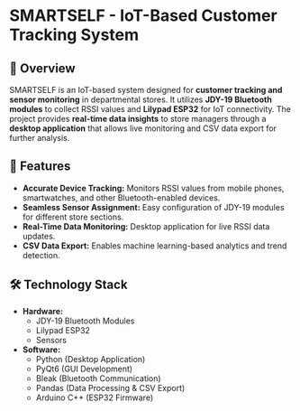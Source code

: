 # **SMARTSELF - IoT-Based Customer Tracking System**

## **📌 Overview**
SMARTSELF is an IoT-based system designed for **customer tracking and sensor monitoring** in departmental stores. It utilizes **JDY-19 Bluetooth modules** to collect RSSI values and **Lilypad ESP32** for IoT connectivity. The project provides **real-time data insights** to store managers through a **desktop application** that allows live monitoring and CSV data export for further analysis.

## **🚀 Features**
- **Accurate Device Tracking:** Monitors RSSI values from mobile phones, smartwatches, and other Bluetooth-enabled devices.
- **Seamless Sensor Assignment:** Easy configuration of JDY-19 modules for different store sections.
- **Real-Time Data Monitoring:** Desktop application for live RSSI data updates.
- **CSV Data Export:** Enables machine learning-based analytics and trend detection.

## **🛠️ Technology Stack**
- **Hardware:**
  - JDY-19 Bluetooth Modules
  - Lilypad ESP32
  - Sensors 
- **Software:**
  - Python (Desktop Application)
  - PyQt6 (GUI Development)
  - Bleak (Bluetooth Communication)
  - Pandas (Data Processing & CSV Export)
  - Arduino C++ (ESP32 Firmware)
